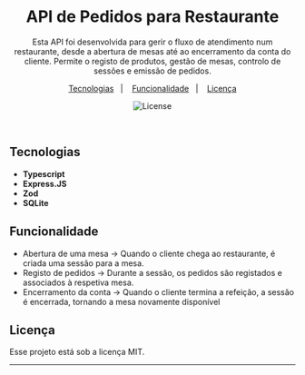 
<h1 align="center"> API de Pedidos para Restaurante </h1>

<p align="center">
Esta API foi desenvolvida para gerir o fluxo de atendimento num restaurante, desde a abertura de mesas até ao encerramento da conta do cliente. Permite o registo de produtos, gestão de mesas, controlo de sessões e emissão de pedidos. <br/>
</p>

<p align="center">
  <a href="#tecnologias">Tecnologias</a>&nbsp;&nbsp;&nbsp;|&nbsp;&nbsp;&nbsp;
  <a href="#funcionalidade">Funcionalidade</a>&nbsp;&nbsp;&nbsp;|&nbsp;&nbsp;&nbsp;
  <a href="#licença">Licença</a>
</p>

<p align="center">
  <img alt="License" src="https://img.shields.io/static/v1?label=license&message=MIT&color=49AA26&labelColor=000000">
</p>

<br>


## Tecnologias

- **Typescript** 
- **Express.JS** 
- **Zod** 
- **SQLite**


## Funcionalidade 
- Abertura de uma mesa -> Quando o cliente chega ao restaurante, é criada uma sessão para a mesa.
- Registo de pedidos -> Durante a sessão, os pedidos são registados e associados à respetiva mesa.
- Encerramento da conta ->  Quando o cliente termina a refeição, a sessão é encerrada, tornando a mesa novamente disponível
  
## Licença

Esse projeto está sob a licença MIT.


---





